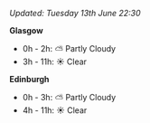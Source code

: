 *Updated: Tuesday 13th June 22:30*

**Glasgow**

* 0h - 2h: :partly_sunny: Partly Cloudy
* 3h - 11h: :sunny: Clear

**Edinburgh**

* 0h - 3h: :partly_sunny: Partly Cloudy
* 4h - 11h: :sunny: Clear

